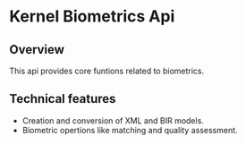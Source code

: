# Kernel Biometrics Api

## Overview
This api provides core funtions related to biometrics.

## Technical features
- Creation and conversion of XML and BIR models.
- Biometric opertions like matching and quality assessment.
